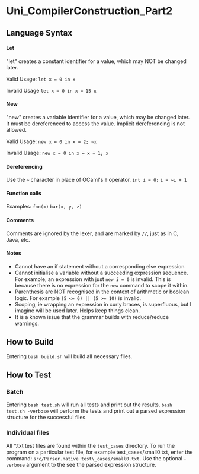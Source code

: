 # Uni_CompilerConstruction_Part2
## Language Syntax

#### Let
"let" creates a constant identifier for a value, which may NOT be changed later.

Valid Usage:
`let x = 0 in
x`

Invalid Usage
`let x = 0 in
x = 15
x`

#### New
"new" creates a variable identifier for a value, which may be changed later. It must be dereferenced to access the value. Implicit dereferencing is not allowed.

Valid Usage:
`new x = 0 in
x = 2;
~x`

Invalid Usage:
`new x = 0 in
x = x + 1;
x`

#### Dereferencing
Use the `~` character in place of OCaml's `!` operator.
`int i = 0;`
`i = ~i + 1`

#### Function calls
Examples:
`foo(x)`
`bar(x, y, z)`

#### Comments
Comments are ignored by the lexer, and are marked by `//`, just as in C, Java, etc.

#### Notes
* Cannot have an if statement without a corresponding else expression
* Cannot initialise a variable without a succeeding expression sequence. For example, an expression with just `new i = 0` is invalid. This is because there is no expression for the `new` command to scope it within.
* Parenthesis are NOT recognised in the context of arithmetic or boolean logic. For example `(5 <= 6) || (5 >= 10)` is invalid.
* Scoping, ie wrapping an expression in curly braces, is superfluous, but I imagine will be used later. Helps keep things clean.
* It is a known issue that the grammar builds with reduce/reduce warnings.

## How to Build
Entering `bash build.sh` will build all necessary files.

## How to Test
### Batch
Entering `bash test.sh` will run all tests and print out the results. `bash test.sh -verbose` will perform the tests and print out a parsed expression structure for the successful files.

### Individual files
All \*.txt test files are found within the `test_cases` directory. To run the program on a particular test file, for example test\_cases/small0.txt, enter the command: `src/Parser.native test\_cases/small0.txt`. Use the optional `-verbose` argument to the see the parsed expression structure.
